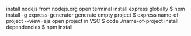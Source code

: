install nodejs from nodejs.org
open terminal
install express globally $ npm install -g express-generator
generate empty project $ express name-of-project --view=ejs
open project in VSC $ code ./name-of-project
install dependencies $ npm install